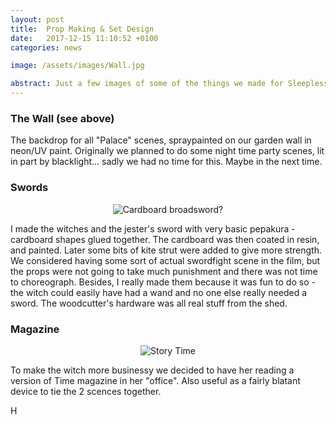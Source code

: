 ```yaml
---
layout: post
title:  Prop Making & Set Design
date:   2017-12-15 11:10:52 +0100
categories: news

image: /assets/images/Wall.jpg

abstract: Just a few images of some of the things we made for Sleepless Beauty.
---
```

### The Wall (see above)

The backdrop for all "Palace" scenes, spraypainted on our garden wall in neon/UV paint. Originally we planned to do some night time party scenes, lit in part by blacklight... sadly we had no time for this. Maybe in the next time.


### Swords


<p align="center">
  <img alt="Cardboard broadsword?" src="https://nailzcat.github.io/assets/images/Props.jpg">
</p>


I made the witches and the jester's sword with very basic pepakura - cardboard shapes glued together. The cardboard was then coated in resin, and painted. Later some bits of kite strut were added to give more strength. We considered having some sort of actual swordfight scene in the film, but the props were not going to take much punishment and there was not time to choreograph. Besides, I really made them because it was fun to do so - the witch could easily have had a wand and no one else really needed a sword. The woodcutter's hardware was all real stuff from the shed.


### Magazine


<p align="center">
  <img alt="Story Time" src="https://nailzcat.github.io/assets/images/SmallMagazine.png">
</p>


To make the witch more businessy we decided to have her reading a version of Time magazine in her "office". Also useful as a fairly blatant device to tie the 2 scences together.

H
